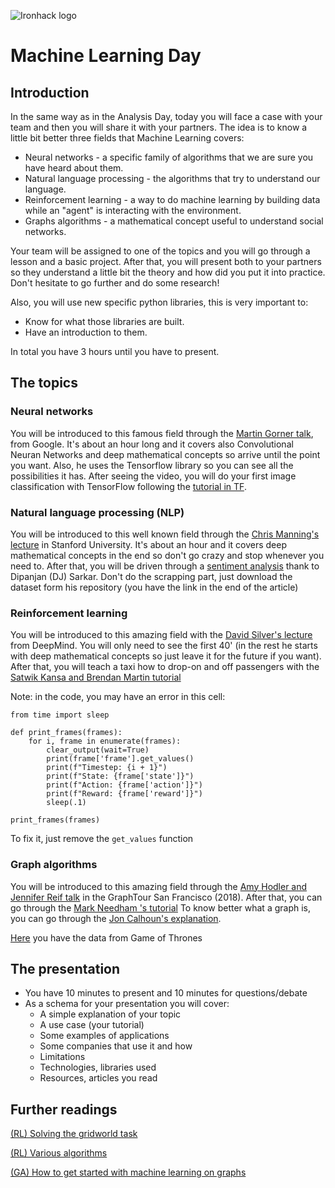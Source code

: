 ![Ironhack logo](https://i.imgur.com/1QgrNNw.png)

# Machine Learning Day

## Introduction
In the same way as in the Analysis Day, today you will face a case with your team and then you will share it with your partners.
The idea is to know a little bit better three fields that Machine Learning covers:
* Neural networks - a specific family of algorithms that we are sure you have heard about them.
* Natural language processing - the algorithms that try to understand our language.
* Reinforcement learning - a way to do machine learning by building data while an "agent" is interacting with the environment.
* Graphs algorithms - a mathematical concept useful to understand social networks.

Your team will be assigned to one of the topics and you will go through a lesson and a basic project. After that, you will present both to your partners so they understand a little bit the theory and how did you put it into practice.
Don't hesitate to go further and do some research!

Also, you will use new specific python libraries, this is very important to:
* Know for what those libraries are built.
* Have an introduction to them.

In total you have 3 hours until you have to present.

## The topics
### Neural networks
You will be introduced to this famous field through the [Martin Gorner talk](https://www.youtube.com/watch?v=u4alGiomYP4), from Google. It's about an hour long and it covers also Convolutional Neuran Networks and deep mathematical concepts so arrive until the point you want.
Also, he uses the Tensorflow library so you can see all the possibilities it has.
After seeing the video, you will do your first image classification with TensorFlow following the [tutorial in TF](https://www.tensorflow.org/beta/tutorials/keras/basic_classification).


### Natural language processing (NLP)
You will be introduced to this well known field through the [Chris Manning's lecture](https://www.youtube.com/watch?v=OQQ-W_63UgQ) in Stanford University. It's about an hour and it covers deep mathematical concepts in the end so don't go crazy and stop whenever you need to.
After that, you will be driven through a [sentiment analysis](https://towardsdatascience.com/a-practitioners-guide-to-natural-language-processing-part-i-processing-understanding-text-9f4abfd13e72) thank to Dipanjan (DJ) Sarkar. Don't do the scrapping part, just download the dataset form his repository (you have the link in the end of the article)



### Reinforcement learning
You will be introduced to this amazing field with the [David Silver's lecture](https://www.youtube.com/watch?v=2pWv7GOvuf0) from DeepMind. You will only need to see the first 40' (in the rest he starts with deep mathematical concepts so just leave it for the future if you want).
After that, you will teach a taxi how to drop-on and off passengers with the [Satwik Kansa and Brendan Martin tutorial](https://www.learndatasci.com/tutorials/reinforcement-q-learning-scratch-python-openai-gym/)

Note: in the code, you may have an error in this cell:
```from IPython.display import clear_output
from time import sleep

def print_frames(frames):
    for i, frame in enumerate(frames):
        clear_output(wait=True)
        print(frame['frame'].get_values()
        print(f"Timestep: {i + 1}")
        print(f"State: {frame['state']}")
        print(f"Action: {frame['action']}")
        print(f"Reward: {frame['reward']}")
        sleep(.1)
        
print_frames(frames)
```

To fix it, just remove the `get_values` function

### Graph algorithms
You will be introduced to this amazing field through the [Amy Hodler and Jennifer Reif talk](https://www.youtube.com/watch?time_continue=448&v=ho6Y6nMpNk0) in the GraphTour San Francisco (2018). After that, you can go through the [Mark Needham
's tutorial](https://medium.com/neo4j/introducing-neuler-the-graph-algorithms-playground-d81042cfcd56)
To know better what a graph is, you can go through the [Jon Calhoun's explanation](https://www.youtube.com/watch?v=QRmbCrr_Ois).

[Here](https://data.world/data-society/game-of-thrones) you have the data from Game of Thrones

## The presentation
* You have 10 minutes to present and 10 minutes for questions/debate
* As a schema for your presentation you will cover:
  * A simple explanation of your topic 
  * A use case (your tutorial)
  * Some examples of applications
  * Some companies that use it and how
  * Limitations 
  * Technologies, libraries used
  * Resources, articles you read

## Further readings

[(RL) Solving the gridworld task](https://towardsdatascience.com/reinforcement-learning-rl-101-with-python-e1aa0d37d43b)

[(RL) Various algorithms](https://towardsdatascience.com/introduction-to-various-reinforcement-learning-algorithms-i-q-learning-sarsa-dqn-ddpg-72a5e0cb6287)

[(GA) How to get started with machine learning on graphs](https://medium.com/octavian-ai/how-to-get-started-with-machine-learning-on-graphs-7f0795c83763)
